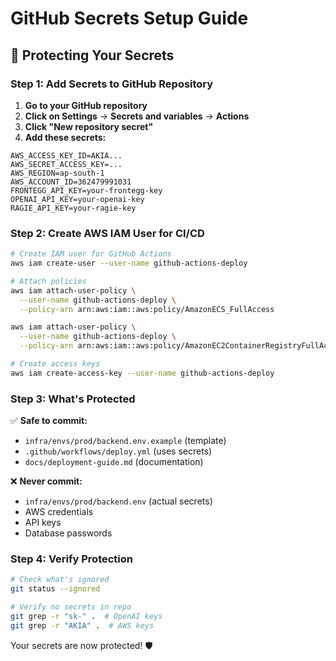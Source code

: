 # GitHub Secrets Setup Guide

## 🔐 **Protecting Your Secrets**

### **Step 1: Add Secrets to GitHub Repository**

1. **Go to your GitHub repository**
2. **Click on Settings** → **Secrets and variables** → **Actions**
3. **Click "New repository secret"**
4. **Add these secrets:**

```
AWS_ACCESS_KEY_ID=AKIA...
AWS_SECRET_ACCESS_KEY=...
AWS_REGION=ap-south-1
AWS_ACCOUNT_ID=362479991031
FRONTEGG_API_KEY=your-frontegg-key
OPENAI_API_KEY=your-openai-key
RAGIE_API_KEY=your-ragie-key
```

### **Step 2: Create AWS IAM User for CI/CD**

```bash
# Create IAM user for GitHub Actions
aws iam create-user --user-name github-actions-deploy

# Attach policies
aws iam attach-user-policy \
  --user-name github-actions-deploy \
  --policy-arn arn:aws:iam::aws:policy/AmazonECS_FullAccess

aws iam attach-user-policy \
  --user-name github-actions-deploy \
  --policy-arn arn:aws:iam::aws:policy/AmazonEC2ContainerRegistryFullAccess

# Create access keys
aws iam create-access-key --user-name github-actions-deploy
```

### **Step 3: What's Protected**

✅ **Safe to commit:**
- `infra/envs/prod/backend.env.example` (template)
- `.github/workflows/deploy.yml` (uses secrets)
- `docs/deployment-guide.md` (documentation)

❌ **Never commit:**
- `infra/envs/prod/backend.env` (actual secrets)
- AWS credentials
- API keys
- Database passwords

### **Step 4: Verify Protection**

```bash
# Check what's ignored
git status --ignored

# Verify no secrets in repo
git grep -r "sk-" .  # OpenAI keys
git grep -r "AKIA" .  # AWS keys
```

Your secrets are now protected! 🛡️

